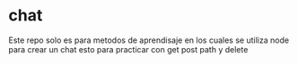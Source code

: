 # chat
Este repo solo es para metodos de aprendisaje en los cuales se utiliza node para crear un chat esto para practicar con get post path y delete
